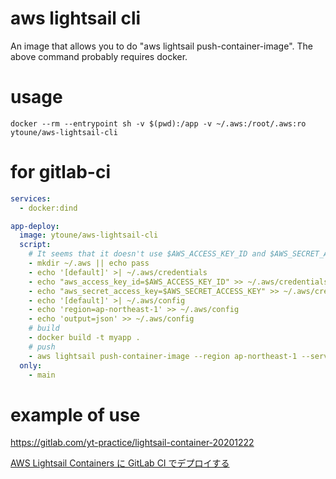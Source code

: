 # aws lightsail cli

An image that allows you to do "aws lightsail push-container-image".
The above command probably requires docker.

# usage

```shell
docker --rm --entrypoint sh -v $(pwd):/app -v ~/.aws:/root/.aws:ro ytoune/aws-lightsail-cli
```

# for gitlab-ci

```yml
services:
  - docker:dind

app-deploy:
  image: ytoune/aws-lightsail-cli
  script:
    # It seems that it doesn't use $AWS_ACCESS_KEY_ID and $AWS_SECRET_ACCESS_KEY, so I'm generating ~/.aws/credentials
    - mkdir ~/.aws || echo pass
    - echo '[default]' >| ~/.aws/credentials
    - echo "aws_access_key_id=$AWS_ACCESS_KEY_ID" >> ~/.aws/credentials
    - echo "aws_secret_access_key=$AWS_SECRET_ACCESS_KEY" >> ~/.aws/credentials
    - echo '[default]' >| ~/.aws/config
    - echo 'region=ap-northeast-1' >> ~/.aws/config
    - echo 'output=json' >> ~/.aws/config
    # build
    - docker build -t myapp .
    # push
    - aws lightsail push-container-image --region ap-northeast-1 --service-name ${APP_SERVICE_NAME} --label api --image myapp
  only:
    - main
```

# example of use

https://gitlab.com/yt-practice/lightsail-container-20201222


[AWS Lightsail Containers に GitLab CI でデプロイする](https://zenn.dev/rithmety/articles/20201224-lightsail-containers)